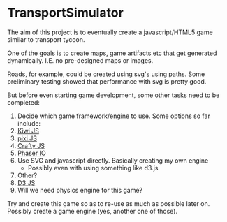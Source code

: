 # TransportSimulator
The aim of this project is to eventually create a javascript/HTML5 game similar to transport tycoon.

One of the goals is to create maps, game artifacts etc that get generated dynamically. I.E. no pre-designed maps or images.

Roads, for example, could be created using svg's using paths. Some preliminary testing showed that performance with svg is pretty good.

But before even starting game development, some other tasks need to be completed:

1. Decide which game framework/engine to use. Some options so far include:      
  1. [Kiwi JS](http://www.kiwijs.org/)
  2. [pixi JS](http://www.pixijs.com/) 
  3. [Crafty JS](http://craftyjs.com/) 
  4. [Phaser IO](http://phaser.io/)
  5. Use SVG and javascript directly. Basically creating my own engine 
		- Possibly even with using something like d3.js
  6. Other?
  7. [D3 JS](https://d3js.org/)
2. Will we need physics engine for this game?

Try and create this game so as to re-use as much as possible later on. Possibly create a game engine (yes, another one of those).
